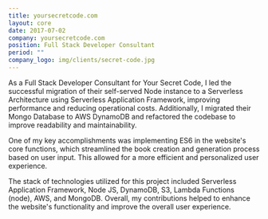 ```yaml
---
title: yoursecretcode.com
layout: core
date: 2017-07-02
company: yoursecretcode.com
position: Full Stack Developer Consultant
period: ""
company_logo: img/clients/secret-code.jpg
---
```

As a Full Stack Developer Consultant for Your Secret Code, I led the successful migration of their self-served Node instance to a Serverless Architecture using Serverless Application Framework, improving performance and reducing operational costs. Additionally, I migrated their Mongo Database to AWS DynamoDB and refactored the codebase to improve readability and maintainability.

One of my key accomplishments was implementing ES6 in the website's core functions, which streamlined the book creation and generation process based on user input. This allowed for a more efficient and personalized user experience.

The stack of technologies utilized for this project included Serverless Application Framework, Node JS, DynamoDB, S3, Lambda Functions (node), AWS, and MongoDB. Overall, my contributions helped to enhance the website's functionality and improve the overall user experience.

